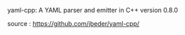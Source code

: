 yaml-cpp: A YAML parser and emitter in C++
version 0.8.0

source : https://github.com/jbeder/yaml-cpp/

